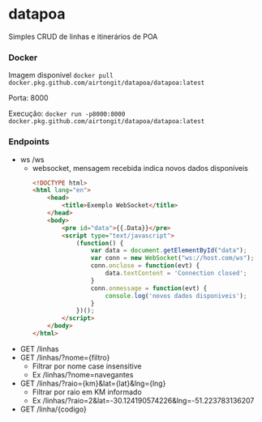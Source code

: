 # datapoa
Simples CRUD de linhas e itinerários de POA

### Docker
Imagem disponivel ``docker pull docker.pkg.github.com/airtongit/datapoa/datapoa:latest``

Porta: 8000

Execução: ``docker run -p8000:8000 docker.pkg.github.com/airtongit/datapoa/datapoa:latest``

### Endpoints

* ws /ws
  * websocket, mensagem recebida indica novos dados disponíveis
    ```html
    <!DOCTYPE html>
    <html lang="en">
        <head>
            <title>Exemplo WebSocket</title>
        </head>
        <body>
            <pre id="data">{{.Data}}</pre>
            <script type="text/javascript">
                (function() {
                    var data = document.getElementById("data");
                    var conn = new WebSocket("ws://host.com/ws");
                    conn.onclose = function(evt) {
                        data.textContent = 'Connection closed';
                    }
                    conn.onmessage = function(evt) {
                        console.log('novos dados disponiveis');
                    }
                })();
            </script>
        </body>
    </html>
    ```
* GET /linhas
* GET /linhas/?nome={filtro}
  * Filtrar por nome case insensitive
  * Ex /linhas/?nome=navegantes
* GET /linhas/?raio={km}&lat={lat}&lng={lng}
  * Filtrar por raio em KM informado
  * Ex /linhas/?raio=2&lat=-30.124190574226&lng=-51.223783136207
* GET /linha/{codigo}

